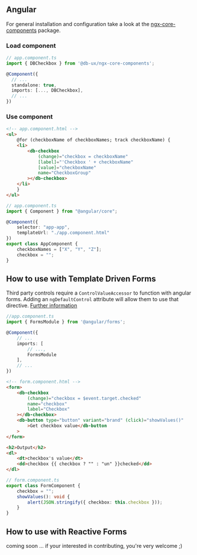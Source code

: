 <!--
SPDX-FileCopyrightText: 2025 DB Systel GmbH

SPDX-License-Identifier: Apache-2.0
-->

## Angular

For general installation and configuration take a look at the [ngx-core-components](https://www.npmjs.com/package/@db-ux/ngx-core-components) package.

### Load component

```ts app.component.ts
// app.component.ts
import { DBCheckbox } from '@db-ux/ngx-core-components';

@Component({
  // ...
  standalone: true,
  imports: [..., DBCheckbox],
  // ...
})
```

### Use component

```html app.component.html
<!-- app.component.html -->
<ul>
	@for (checkboxName of checkboxNames; track checkboxName) {
	<li>
		<db-checkbox
			(change)="checkbox = checkboxName"
			[label]="'Checkbox ' + checkboxName"
			[value]="checkboxName"
			name="CheckboxGroup"
		></db-checkbox>
	</li>
	}
</ul>
```

```ts app.component.ts
// app.component.ts
import { Component } from "@angular/core";

@Component({
	selector: "app-app",
	templateUrl: "./app.component.html"
})
export class AppComponent {
	checkboxNames = ["X", "Y", "Z"];
	checkbox = "";
}
```

## How to use with Template Driven Forms

Third party controls require a `ControlValueAccessor` to function with angular forms. Adding an `ngDefaultControl` attribute will allow them to use that directive.
[Further information](https://stackoverflow.com/a/46465959)

```ts app.component.ts
//app.component.ts
import { FormsModule } from '@angular/forms';

@Component({
	// ...
	imports: [
		// ...,
		FormsModule
    ],
	// ...
})
```

```html form.component.html
<!-- form.component.html -->
<form>
	<db-checkbox
		(change)="checkbox = $event.target.checked"
		name="checkbox"
		label="Checkbox"
	></db-checkbox>
	<db-button type="button" variant="brand" (click)="showValues()"
		>Get checkbox value</db-button
	>
</form>

<h2>Output</h2>
<dl>
	<dt>checkbox's value</dt>
	<dd>checkbox {{ checkbox ? "" : "un" }}checked</dd>
</dl>
```

```ts form.component.ts
// form.component.ts
export class FormComponent {
	checkbox = "";
	showValues(): void {
		alert(JSON.stringify({ checkbox: this.checkbox }));
	}
}
```

## How to use with Reactive Forms

coming soon … if your interested in contributing, you're very welcome ;)
